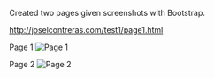 Created two pages given screenshots with Bootstrap.

http://joselcontreras.com/test1/page1.html

Page 1
![Page 1](http://joselcontreras.com/wp-content/uploads/2014/08/test-page1.png)

Page 2
![Page 2](http://joselcontreras.com/wp-content/uploads/2014/08/test-page2.png)
